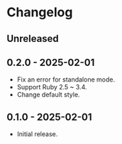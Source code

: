 # Changelog

## Unreleased

## 0.2.0 - 2025-02-01

- Fix an error for standalone mode.
- Support Ruby 2.5 ~ 3.4.
- Change default style.

## 0.1.0 - 2025-02-01

- Initial release.
